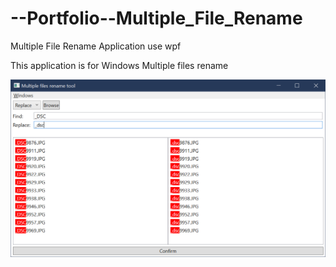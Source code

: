# --Portfolio--Multiple_File_Rename
Multiple File Rename Application use wpf

This application is for Windows Multiple files rename

![Alt text](MultipleFilesRenameTool.png?raw=true "CLI ")
